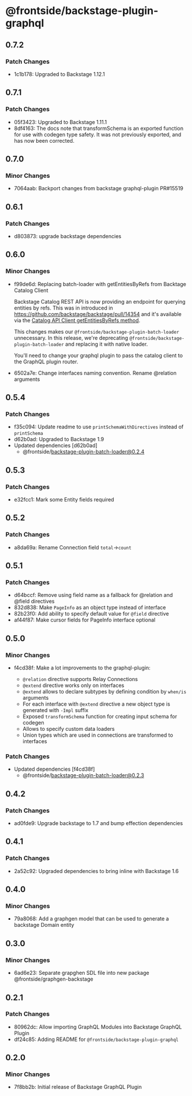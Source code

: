 # @frontside/backstage-plugin-graphql

## 0.7.2

### Patch Changes

- 1c1b178: Upgraded to Backstage 1.12.1

## 0.7.1

### Patch Changes

- 05f3423: Upgraded to Backstage 1.11.1
- 8df4163: The docs note that transformSchema is an exported function for use with codegen type safety. It was not previously exported, and has now been corrected.

## 0.7.0

### Minor Changes

- 7064aab: Backport changes from backstage graphql-plugin PR#15519

## 0.6.1

### Patch Changes

- d803873: upgrade backstage dependencies

## 0.6.0

### Minor Changes

- f99de6d: Replacing batch-loader with getEntitiesByRefs from Backtage Catalog Client

  Backstage Catalog REST API is now providing an endpoint for querying entities by refs.
  This was in introduced in https://github.com/backstage/backstage/pull/14354 and
  it's available via the [Catalog API Client getEntitiesByRefs method](https://backstage.io/docs/reference/catalog-client.catalogapi.getentitiesbyrefs).

  This changes makes our `@frontside/backstage-plugin-batch-loader` unnecessary. In this release, we're deprecating
  `@frontside/backstage-plugin-batch-loader` and replacing it with native loader.

  You'll need to change your graphql plugin to pass the catalog client to the GraphQL plugin router.

- 6502a7e: Change interfaces naming convention. Rename @relation arguments

## 0.5.4

### Patch Changes

- f35c094: Update readme to use `printSchemaWithDirectives` instead of `printSchema`
- d62b0ad: Upgraded to Backstage 1.9
- Updated dependencies [d62b0ad]
  - @frontside/backstage-plugin-batch-loader@0.2.4

## 0.5.3

### Patch Changes

- e32fcc1: Mark some Entity fields required

## 0.5.2

### Patch Changes

- a8da69a: Rename Connection field `total`->`count`

## 0.5.1

### Patch Changes

- d64bccf: Remove using field name as a fallback for @relation and @field directives
- 832d838: Make `PageInfo` as an object type instead of interface
- 82b23f0: Add ability to specify default value for `@field` directive
- af44f87: Make cursor fields for PageInfo interface optional

## 0.5.0

### Minor Changes

- f4cd38f: Make a lot improvements to the graphql-plugin:

  - `@relation` directive supports Relay Connections
  - `@extend` directive works only on interfaces
  - `@extend` allows to declare subtypes by defining condition by `when/is` arguments
  - For each interface with `@extend` directive a new object type is generated with `-Impl` suffix
  - Exposed `transformSchema` function for creating input schema for codegen
  - Allows to specify custom data loaders
  - Union types which are used in connections are transformed to interfaces

### Patch Changes

- Updated dependencies [f4cd38f]
  - @frontside/backstage-plugin-batch-loader@0.2.3

## 0.4.2

### Patch Changes

- ad0fde9: Upgrade backstage to 1.7 and bump effection dependencies

## 0.4.1

### Patch Changes

- 2a52c92: Upgraded dependencies to bring inline with Backstage 1.6

## 0.4.0

### Minor Changes

- 79a8068: Add a graphgen model that can be used to generate a backstage Domain entity

## 0.3.0

### Minor Changes

- 6ad6e23: Separate grapghen SDL file into new package @frontside/graphgen-backstage

## 0.2.1

### Patch Changes

- 80962dc: Allow importing GraphQL Modules into Backstage GraphQL Plugin
- df24c85: Adding README for `@frontside/backstage-plugin-graphql`

## 0.2.0

### Minor Changes

- 7f8bb2b: Initial release of Backstage GraphQL Plugin
